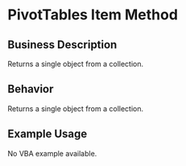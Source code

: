 # PivotTables Item Method

## Business Description
Returns a single object from a collection.

## Behavior
Returns a single object from a collection.

## Example Usage
No VBA example available.